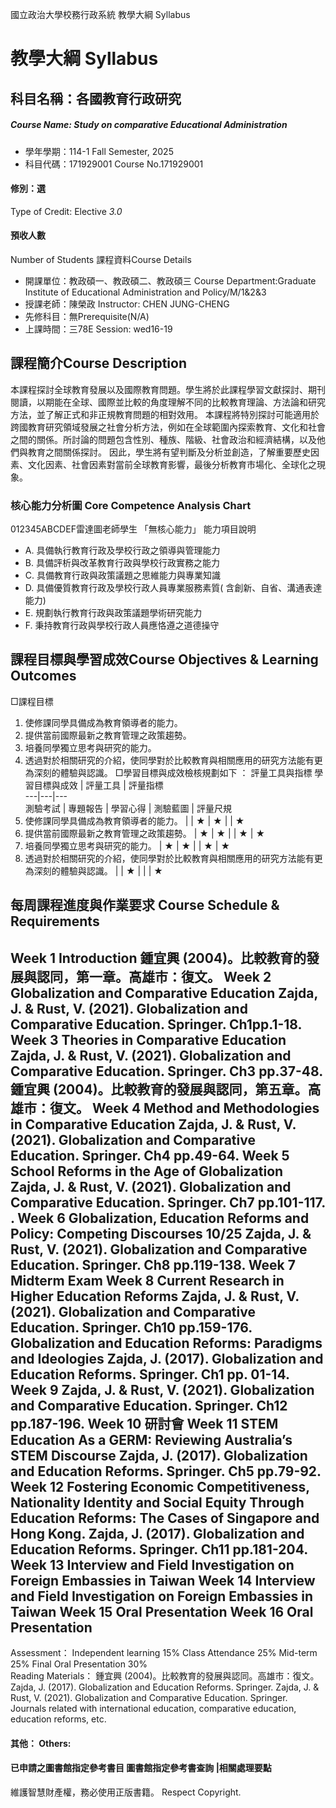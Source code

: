 國立政治大學校務行政系統 教學大綱 Syllabus
# 教學大綱 Syllabus
##  科目名稱：各國教育行政研究
#####  Course Name: Study on comparative Educational Administration
  * 學年學期：114-1 Fall Semester, 2025 
  * 科目代碼：171929001 Course No.171929001
#### 修別：選
Type of Credit: Elective 
_3.0_
#### 預收人數
Number of Students
課程資料Course Details
  * 開課單位：教政碩一、教政碩二、教政碩三 Course Department:Graduate Institute of Educational Administration and Policy/M/1&2&3 
  * 授課老師：陳榮政 Instructor: CHEN JUNG-CHENG 
  * 先修科目：無Prerequisite(N/A)
  * 上課時間：三78E Session: wed16-19
##  課程簡介Course Description
本課程探討全球教育發展以及國際教育問題。學生將於此課程學習文獻探討、期刊閱讀，以期能在全球、國際並比較的角度理解不同的比較教育理論、方法論和研究方法，並了解正式和非正規教育問題的相對效用。
本課程將特別探討可能適用於跨國教育研究領域發展之社會分析方法，例如在全球範圍內探索教育、文化和社會之間的關係。所討論的問題包含性別、種族、階級、社會政治和經濟結構，以及他們與教育之間關係探討。
因此，學生將有望判斷及分析並創造，了解重要歷史因素、文化因素、社會因素對當前全球教育影響，最後分析教育市場化、全球化之現象。
###  核心能力分析圖 Core Competence Analysis Chart
012345ABCDEF雷達圖老師學生
「無核心能力」 
能力項目說明
  * A. 具備執行教育行政及學校行政之領導與管理能力
  * B. 具備評析與改革教育行政與學校行政實務之能力
  * C. 具備教育行政與政策議題之思維能力與專業知識
  * D. 具備優質教育行政及學校行政人員專業服務素質( 含創新、自省、溝通表達能力)
  * E. 規劃執行教育行政與政策議題學術研究能力
  * F. 秉持教育行政與學校行政人員應恪遵之道德操守
##  課程目標與學習成效Course Objectives & Learning Outcomes 
□課程目標
1. 使修課同學具備成為教育領導者的能力。
2. 提供當前國際最新之教育管理之政策趨勢。
3. 培養同學獨立思考與研究的能力。
4. 透過對於相關研究的介紹，使同學對於比較教育與相關應用的研究方法能有更為深刻的體驗與認識。
□學習目標與成效檢核規劃如下 ：
評量工具與指標 學習目標與成效 |  評量工具 |  評量指標  
---|---|---  
測驗考試 |  專題報告 |  學習心得 |  測驗藍圖 |  評量尺規  
1. 使修課同學具備成為教育領導者的能力。 |  |  ★ |  ★ |  |  ★  
2. 提供當前國際最新之教育管理之政策趨勢。 |  ★ |  ★ |  |  ★ |  ★  
3. 培養同學獨立思考與研究的能力。 |  ★ |  ★ |  |  ★ |  ★  
4. 透過對於相關研究的介紹，使同學對於比較教育與相關應用的研究方法能有更為深刻的體驗與認識。 |  |  ★ |  |  |  ★  
##  每周課程進度與作業要求 Course Schedule & Requirements
Week 1 Introduction 鍾宜興 (2004)。比較教育的發展與認同，第一章。高雄市：復文。  Week 2 Globalization and Comparative Education Zajda, J. & Rust, V. (2021). Globalization and Comparative Education. Springer. Ch1pp.1-18. Week 3 Theories in Comparative Education Zajda, J. & Rust, V. (2021). Globalization and Comparative Education. Springer. Ch3 pp.37-48. 鍾宜興 (2004)。比較教育的發展與認同，第五章。高雄市：復文。 Week 4 Method and Methodologies in Comparative Education Zajda, J. & Rust, V. (2021). Globalization and Comparative Education. Springer. Ch4 pp.49-64. Week 5 School Reforms in the Age of Globalization Zajda, J. & Rust, V. (2021). Globalization and Comparative Education. Springer. Ch7 pp.101-117. . Week 6 Globalization, Education Reforms and Policy: Competing Discourses 10/25 Zajda, J. & Rust, V. (2021). Globalization and Comparative Education. Springer. Ch8 pp.119-138. Week 7 Midterm Exam Week 8 Current Research in Higher Education Reforms Zajda, J. & Rust, V. (2021). Globalization and Comparative Education. Springer. Ch10 pp.159-176. Globalization and Education Reforms: Paradigms and Ideologies Zajda, J. (2017). Globalization and Education Reforms. Springer. Ch1 pp. 01-14. Week 9  Zajda, J. & Rust, V. (2021). Globalization and Comparative Education. Springer. Ch12 pp.187-196. Week 10 研討會 Week 11 STEM Education As a GERM: Reviewing Australia’s STEM Discourse Zajda, J. (2017). Globalization and Education Reforms. Springer. Ch5 pp.79-92. Week 12 Fostering Economic Competitiveness, Nationality Identity and Social Equity Through Education Reforms: The Cases of Singapore and Hong Kong. Zajda, J. (2017). Globalization and Education Reforms. Springer. Ch11 pp.181-204. Week 13 Interview and Field Investigation on Foreign Embassies in Taiwan Week 14 Interview and Field Investigation on Foreign Embassies in Taiwan Week 15 Oral Presentation Week 16 Oral Presentation  
---  
Assessment： Independent learning 15% Class Attendance 25% Mid-term 25% Final Oral Presentation 30%  
Reading Materials： 鍾宜興 (2004)。比較教育的發展與認同。高雄市：復文。 Zajda, J. (2017). Globalization and Education Reforms. Springer. Zajda, J. & Rust, V. (2021). Globalization and Comparative Education. Springer. Journals related with international education, comparative education, education reforms, etc.   
####  其他： Others:
####  已申請之圖書館指定參考書目  圖書館指定參考書查詢 |相關處理要點
維護智慧財產權，務必使用正版書籍。 Respect Copyright.